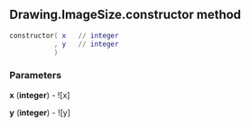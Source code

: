 ## Drawing.ImageSize.constructor method


```lua
constructor( x   // integer
           , y   // integer
           )
```


### Parameters

**x** (**integer**) - ![x]

**y** (**integer**) - ![y]

